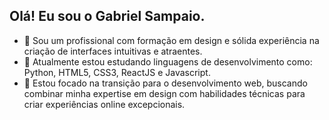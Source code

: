 ## Olá! Eu sou o Gabriel Sampaio.

- 🔭 Sou um profissional com formação em design e sólida experiência na criação de interfaces intuitivas e atraentes.
- 🌱 Atualmente estou estudando linguagens de desenvolvimento como: Python, HTML5, CSS3, ReactJS e Javascript.
- 💬 Estou focado na transição para o desenvolvimento web, buscando combinar minha expertise em design com habilidades técnicas para criar experiências online excepcionais.

